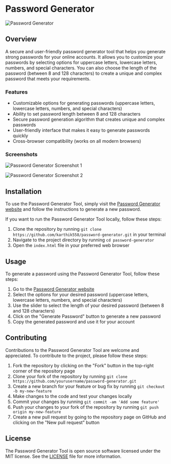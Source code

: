 # <b> Password Generator </b>

![Password Generator](assets/img/docs-img/secure.png)

## <b> Overview </b>

A secure and user-friendly password generator tool that helps you generate strong passwords for your online accounts. It allows you to customize your passwords by selecting options for uppercase letters, lowercase letters, numbers, and special characters. You can also choose the length of the password (between 8 and 128 characters) to create a unique and complex password that meets your requirements.

### <b> Features </b>

- Customizable options for generating passwords (uppercase letters, lowercase letters, numbers, and special characters)
- Ability to set password length between 8 and 128 characters
- Secure password generation algorithm that creates unique and complex passwords
- User-friendly interface that makes it easy to generate passwords quickly
- Cross-browser compatibility (works on all modern browsers)

### <b> Screenshots </b>

![Password Generator Screenshot 1](assets/img/screenshot-docs/pc-1.png)

![Password Generator Screenshot 2](assets/img/screenshot-docs/pc-2.png)

## <b> Installation </b>

To use the Password Generator Tool, simply visit the [Password Generator website](https://password-generator-karthik.netlify.app/) and follow the instructions to generate a new password. 

If you want to run the Password Generator Tool locally, follow these steps:

1. Clone the repository by running `git clone https://github.com/karthik558/password-generator.git` in your terminal
2. Navigate to the project directory by running `cd password-generator`
3. Open the `index.html` file in your preferred web browser

## <b> Usage </b>

To generate a password using the Password Generator Tool, follow these steps:

1. Go to the [Password Generator website](https://password-generator-karthik.netlify.app/)
2. Select the options for your desired password (uppercase letters, lowercase letters, numbers, and special characters)
3. Use the slider to select the length of your desired password (between 8 and 128 characters)
4. Click on the "Generate Password" button to generate a new password
5. Copy the generated password and use it for your account

## <b> Contributing </b>

Contributions to the Password Generator Tool are welcome and appreciated. To contribute to the project, please follow these steps:

1. Fork the repository by clicking on the "Fork" button in the top-right corner of the repository page
2. Clone your fork of the repository by running `git clone https://github.com/yourusername/password-generator.git`
3. Create a new branch for your feature or bug fix by running `git checkout -b my-new-feature`
4. Make changes to the code and test your changes locally
5. Commit your changes by running `git commit -am 'Add some feature'`
6. Push your changes to your fork of the repository by running `git push origin my-new-feature`
7. Create a new pull request by going to the repository page on GitHub and clicking on the "New pull request" button

## <b> License </b>

The Password Generator Tool is open source software licensed under the MIT license. See the [LICENSE](LICENSE) file for more information.
